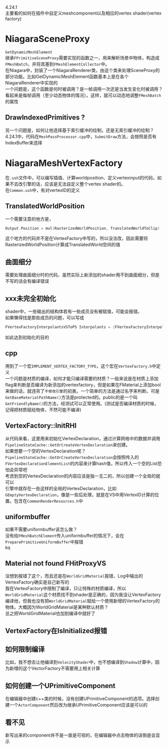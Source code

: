 4.24.1  
主要看的如何在插件中自定义meshcomponent以及相应的vertex shader(vertex factory)  
# NiagaraSceneProxy
`GetDynamicMeshElement`  
继承`FPrimitiveSceneProxy`需要实现的函数之一，用来解析场景中物体，构造成`FMeshBatch`，并将其塞到`FMeshElementCollector`中。  
在Niagara中，封装了一个NiagaraRenderer类，由这个类来处理SceneProxy的部分功能。比如GetDynamicMeshElement函数基本上是在各个NiagaraRenderer中实现的    
一个问题是，这个函数是何时被调用？是一帧调用一次还是当发生变化时被调用？  
看起来是每帧调用（至少动态物体的情况）。这样，就可以动态地调整`FMeshBatch`的属性
## DrawIndexedPrimitives ?  
另一个问题是，如何让他选择基于索引缓冲的绘制，还是无索引缓冲的绘制？  
4.24.1中，代码在`MeshPassProcessor.cpp`中，`SubmitDraw`方法，会按照是否有IndexBuffer来选择
# NiagaraMeshVertexFactory
在`.ush`文件中，可以编写插值、计算worldposition、定义vertexinput的代码，如果不去改引擎的话，应该是无法自定义整个vertex shader的。  
在`Common.ush`中，有对vertexID的定义  
## TranslatedWorldPosition
一个需要注意的地方是，  
```cpp
Output.Position = mul(RasterizedWorldPosition, TranslatedWorldToClip)
```  
这个地方的代码并不是在VertexFactory中写的，所以没法改，因此需要将RasterizedWorldPosition计算成TranslatedWorld空间的值
## 曲面细分
需要处理曲面细分时的代码，虽然实际上新添加的shader用不到曲面细分，但是不写的话会有编译错误
## xxx未完全初始化
shader中，一些输出的结构体若有一些成员没有被赋值，可能会报错。  
如果懒得找是那些成员的问题，可以写成   
```cpp
FVertexFactoryInterpolantsVSToPS Interpolants = (FVertexFactoryInterpolantsVSToPS)0;
```  
如此达到初始化的目的
## cpp
用到了一个宏`IMPLEMENT_VERTEX_FACTORY_TYPE`，这个宏在`VertexFactory.h`中定义  
一个问题是材质的编译，如何才能只编译需要的材质？一般来说是在材质上添加flag来判断是否编译为新添加的vertexfactory，但是如果在FMaterial上添加bool来做的话，就违背了`不修改引擎`的初衷。一个简单的方法是通过名字来判断。可是`GetBaseMaterialPathName()`方法是protected的。public的是一个叫`GetFriendlyName()`的方法，经测试可以正常使用。(测试是否编译材质的时候，记得把材质赋给物体，不然可能不编译)  
## VertexFactory::InitRHI
从代码来看，这里用来初始化VertexDeclaration，通过计算网格中的数据并调用`PipelineStateCache::GetOrCreateVertexDeclaration`来创建。  
如果想要一个空的VertexDeclaration呢？`PipelineStateCache::GetOrCreateVertexDeclaration`会按照传入的`FVertexDeclarationElementList`的内容来计算hash值，所以传入一个空的List恐怕会异常吧  
考虑到空的VertexDeclaration的内容应该是独一无二的，所以创建一个全局的就可以  
引擎中就存在一些这样的全局的VertexDeclaration，比如`GEmptyVertexDeclaration`，像是一些后处理，就是在VS中用VertexID计算的位置。包含在`CommonRenderResources.h`中  
## uniformbuffer
如果不需要uniformbuffer该怎么做？  
没有给`FMeshBatchElement`传入uniformbuffer的情况下，会在`PreparePrimitiveUniformBuffer`中报错  
kq
## Material not found FHitProxyVS
没想到报错了这个，而且还是在`WorldGridMaterial`报错，Log中输出的VertexFactory确实是自己新写的  
我在VertexFactory中限制了编译，只让特殊的材质编译，所以`WorldGridMaterial`这个材质找不到shader是正确的，因为我没让VertexFactory编译他，但我也没有把`WorldGridMaterial`赋给一个使用新增的VertexFactory的物体。大概因为WorldGridMaterial是某种默认材质？  
总之把WorldGridMaterial也加到编译中就好了
## VertexFactory在IsInitialized报错

## 如何限制编译
比如，我不想去让他编译到`VelocityShader`中，也不想编译到`Shadow`计算中，因为新增的这个VectorFactory不需要用上相关计算  
## 如何创建一个UPrimitiveComponent
在编辑器中创建c++类的时候，没有创建UPrimitiveComponent的选项。选择创建一个`ActorComponent`然后改为继承UPrimitiveComponent应该是可以的  
## 看不见
新写出来的component并不是一直是可视的，在编辑器中点击物体的话倒是会显示